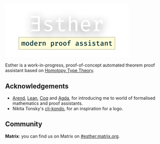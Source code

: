 <img width="400px" src="assets/logo.png">
<!-- ![Esther Logo](assets/logo.png) -->

Esther is a work-in-progress, proof-of-concept automated theorem proof
assistant based on [Homotopy Type Theory].

[Homotopy Type Theory]: https://homotopytypetheory.org/book/

## Acknowledgements

- [Arend], [Lean], [Coq] and [Agda], for introducing me to world of formalised
  mathematics and proof assistants.
- Nikita Tonsky's [clj-kondo], for an inspiration for a logo.

[Arend]: https://github.com/JetBrains/Arend
[Lean]: https://github.com/leanprover/lean4
[Coq]: https://github.com/coq/coq
[Agda]: https://github.com/agda/agda

[clj-kondo]: https://github.com/clj-kondo/clj-kondo

## Community

**Matrix**: you can find us on Matrix on [#esther:matrix.org].

[#esther:matrix.org]: https://app.element.io/#/room/#esther:matrix.org
